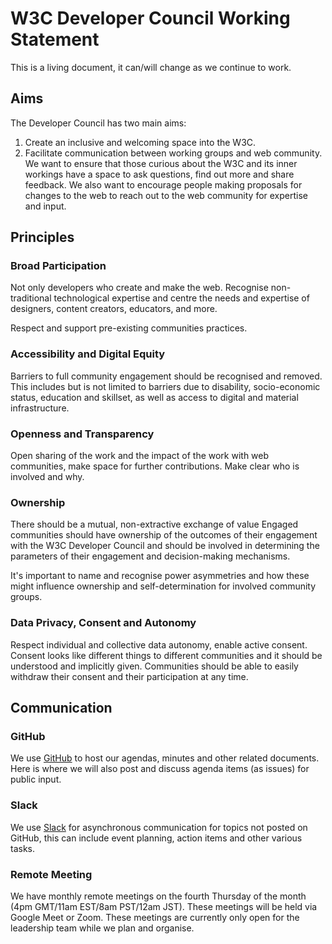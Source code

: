 # W3C Developer Council Working Statement

This is a living document, it can/will change as we continue to work.

## Aims

The Developer Council has two main aims:
1. Create an inclusive and welcoming space into the W3C.
2. Facilitate communication between working groups and web community.
   We want to ensure that those curious about the W3C and its inner workings have a space to ask questions, find out more and share feedback. We also want to encourage people making proposals for changes to the web to reach out to the web community for expertise and input.

## Principles
### Broad Participation
Not only developers who create and make the web. Recognise non-traditional technological expertise and centre the needs and expertise of designers, content creators, educators, and more.

Respect and support pre-existing communities practices.

### Accessibility and Digital Equity
Barriers to full community engagement should be recognised and removed. This includes but is not limited to barriers due to disability, socio-economic status, education and skillset, as well as access to digital and material infrastructure.

### Openness and Transparency
Open sharing of the work and the impact of the work with web communities, make space for further contributions. Make clear who is involved and why.

### Ownership
There should be a mutual, non-extractive exchange of value
Engaged communities should have ownership of the outcomes of their engagement with the W3C Developer Council and should be involved in determining the parameters of their engagement and decision-making mechanisms.

It's important to name and recognise power asymmetries and how these might influence ownership and self-determination for involved community groups.

### Data Privacy, Consent and Autonomy
Respect individual and collective data autonomy, enable active consent. Consent looks like different things to different communities and it should be understood and implicitly given. Communities should be able to easily withdraw their consent and their participation at any time.


## Communication
### GitHub
We use [GitHub](https://github.com/w3c/devcouncil) to host our agendas, minutes and other related documents. Here is where we will also post and discuss agenda items (as issues) for public input.

### Slack
We use [Slack](https://w3ccommunity.slack.com/archives/C01N454UT6X) for asynchronous communication for topics not posted on GitHub, this can include event planning, action items and other various tasks.

### Remote Meeting
We have monthly remote meetings on the fourth Thursday of the month (4pm GMT/11am EST/8am PST/12am JST). These meetings will be held via Google Meet or Zoom. These meetings are currently only open for the leadership team while we plan and organise.


